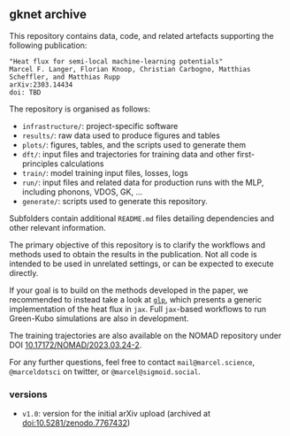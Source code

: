 ## gknet archive

This repository contains data, code, and related artefacts supporting the following publication:

```
"Heat flux for semi-local machine-learning potentials"
Marcel F. Langer, Florian Knoop, Christian Carbogno, Matthias Scheffler, and Matthias Rupp
arXiv:2303.14434
doi: TBD
```

The repository is organised as follows:

- `infrastructure/`: project-specific software
- `results/`: raw data used to produce figures and tables
- `plots/`: figures, tables, and the scripts used to generate them
- `dft/`: input files and trajectories for training data and other first-principles calculations
- `train/`: model training input files, losses, logs
- `run/`: input files and related data for production runs with the MLP, including phonons, VDOS, GK, ...
- `generate/`: scripts used to generate this repository.

Subfolders contain additional `README.md` files detailing dependencies and other relevant information.

The primary objective of this repository is to clarify the workflows and methods used to obtain the results in the publication. Not all code is intended to be used in unrelated settings, or can be expected to execute directly.

If your goal is to build on the methods developed in the paper, we recommended to instead take a look at [`glp`](https://github.com/sirmarcel/glp), which presents a generic implementation of the heat flux in `jax`. Full `jax`-based workflows to run Green-Kubo simulations are also in development.

The training trajectories are also available on the NOMAD repository under DOI [10.17172/NOMAD/2023.03.24-2](https://doi.org/10.17172/NOMAD/2023.03.24-2).

For any further questions, feel free to contact `mail@marcel.science`, `@marceldotsci` on twitter, or `@marcel@sigmoid.social`.

### versions

- `v1.0`: version for the initial arXiv upload (archived at [doi:10.5281/zenodo.7767432](https://doi.org/10.5281/zenodo.7767432))
